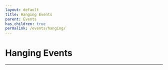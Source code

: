 ```yaml
---
layout: default
title: Hanging Events
parent: Events
has_children: true
permalink: /events/hanging/
---
```


# Hanging Events

---
